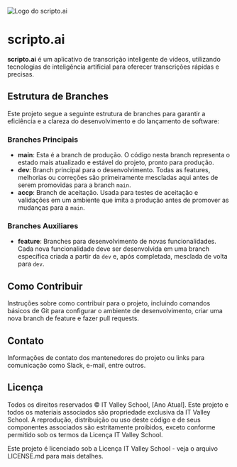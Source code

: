 ![Logo do scripto.ai](attachment://An_artistic_and_modern_logo_for_a_tech_project_nam.png)

# scripto.ai

**scripto.ai** é um aplicativo de transcrição inteligente de vídeos, utilizando tecnologias de inteligência artificial para oferecer transcrições rápidas e precisas.

## Estrutura de Branches

Este projeto segue a seguinte estrutura de branches para garantir a eficiência e a clareza do desenvolvimento e do lançamento de software:

### Branches Principais

- **main**: Esta é a branch de produção. O código nesta branch representa o estado mais atualizado e estável do projeto, pronto para produção.
- **dev**: Branch principal para o desenvolvimento. Todas as features, melhorias ou correções são primeiramente mescladas aqui antes de serem promovidas para a branch `main`.
- **accp**: Branch de aceitação. Usada para testes de aceitação e validações em um ambiente que imita a produção antes de promover as mudanças para a `main`.

### Branches Auxiliares

- **feature**: Branches para desenvolvimento de novas funcionalidades. Cada nova funcionalidade deve ser desenvolvida em uma branch específica criada a partir da `dev` e, após completada, mesclada de volta para `dev`.

## Como Contribuir

Instruções sobre como contribuir para o projeto, incluindo comandos básicos de Git para configurar o ambiente de desenvolvimento, criar uma nova branch de feature e fazer pull requests.

## Contato

Informações de contato dos mantenedores do projeto ou links para comunicação como Slack, e-mail, entre outros.

## Licença

Todos os direitos reservados © IT Valley School, [Ano Atual]. Este projeto e todos os materiais associados são propriedade exclusiva da IT Valley School. A reprodução, distribuição ou uso deste código e de seus componentes associados são estritamente proibidos, exceto conforme permitido sob os termos da Licença IT Valley School.

Este projeto é licenciado sob a Licença IT Valley School - veja o arquivo LICENSE.md para mais detalhes.
